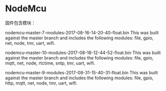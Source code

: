 # NodeMcu
固件包含模块：

nodemcu-master-7-modules-2017-08-16-14-20-40-float.bin 
This was built against the master branch and includes the following modules: file, gpio, net, node, tmr, uart, wifi.

nodemcu-master-10-modules-2017-08-18-12-44-52-float.bin
This was built against the master branch and includes the following modules: file, gpio, mqtt, net, node, rtctime, sntp, tmr, uart, wifi.

nodemcu-master-9-modules-2017-08-31-15-40-31-float.bin
This was built against the master branch and includes the following modules: file, gpio, http, mqtt, net, node, tmr, uart, wifi.
